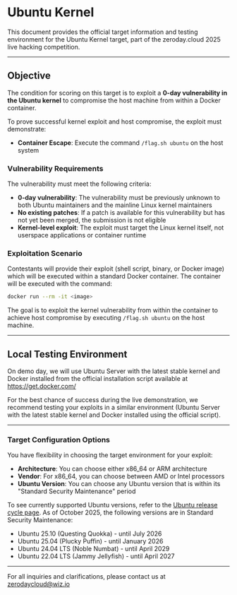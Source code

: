 # Ubuntu Kernel

This document provides the official target information and testing environment for the Ubuntu Kernel target, part of the zeroday.cloud 2025 live hacking competition.

---

## Objective

The condition for scoring on this target is to exploit a **0-day vulnerability in the Ubuntu kernel** to compromise the host machine from within a Docker container.

To prove successful kernel exploit and host compromise, the exploit must demonstrate:
- **Container Escape**: Execute the command `/flag.sh ubuntu` on the host system

### Vulnerability Requirements

The vulnerability must meet the following criteria:
- **0-day vulnerability**: The vulnerability must be previously unknown to both Ubuntu maintainers and the mainline Linux kernel maintainers
- **No existing patches**: If a patch is available for this vulnerability but has not yet been merged, the submission is not eligible
- **Kernel-level exploit**: The exploit must target the Linux kernel itself, not userspace applications or container runtime

### Exploitation Scenario

Contestants will provide their exploit (shell script, binary, or Docker image) which will be executed within a standard Docker container. The container will be executed with the command:
```bash
docker run --rm -it <image>
```

The goal is to exploit the kernel vulnerability from within the container to achieve host compromise by executing `/flag.sh ubuntu` on the host machine.

---

## Local Testing Environment

On demo day, we will use Ubuntu Server with the latest stable kernel and Docker installed from the official installation script available at https://get.docker.com/

For the best chance of success during the live demonstration, we recommend testing your exploits in a similar environment (Ubuntu Server with the latest stable kernel and Docker installed using the official script).

---

### Target Configuration Options

You have flexibility in choosing the target environment for your exploit:

- **Architecture**: You can choose either x86_64 or ARM architecture
- **Vendor**: For x86_64, you can choose between AMD or Intel processors
- **Ubuntu Version**: You can choose any Ubuntu version that is within its "Standard Security Maintenance" period

To see currently supported Ubuntu versions, refer to the [Ubuntu release cycle page](https://ubuntu.com/about/release-cycle). As of October 2025, the following versions are in Standard Security Maintenance:
- Ubuntu 25.10 (Questing Quokka) - until July 2026
- Ubuntu 25.04 (Plucky Puffin) - until January 2026
- Ubuntu 24.04 LTS (Noble Numbat) - until April 2029
- Ubuntu 22.04 LTS (Jammy Jellyfish) - until April 2027

---

For all inquiries and clarifications, please contact us at zerodaycloud@wiz.io
